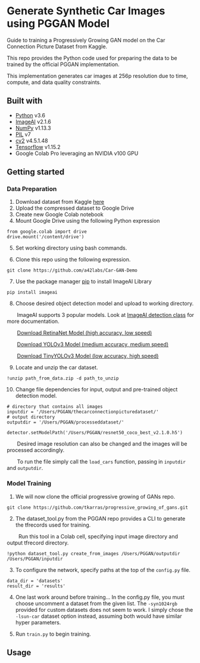 # Generate Synthetic Car Images using PGGAN Model

Guide to training a Progressively Growing GAN model on the Car Connection Picture Dataset from Kaggle.  

This repo provides the Python code used for preparing the data to be trained by the official PGGAN implementation. 

This implementation generates car images at 256p resolution due to time, compute, and data quality constraints. 

## Built with
- [Python](https://www.python.org/) v3.6
- [ImageAI](https://github.com/OlafenwaMoses/ImageAI) v2.1.6
- [NumPy](https://numpy.org/) v1.13.3
- [PIL](http://www.pilofficial.com/) v7
- [cv2](https://pypi.org/project/opencv-python/) v4.5.1.48
- [Tensorflow](https://www.tensorflow.org/install/pip) v1.15.2
- Google Colab Pro leveraging an NVIDIA v100 GPU

## Getting started

### Data Preparation
1. Download dataset from Kaggle [here](https://www.kaggle.com/prondeau/the-car-connection-picture-dataset)
2. Upload the compressed dataset to Google Drive 
3. Create new Google Colab notebook
4. Mount Google Drive using the following Python expression
```
from google.colab import drive
drive.mount('/content/drive')
```
5. Set working directory using bash commands. 

6. Clone this repo using the following expression. 
```
git clone https://github.com/a42labs/Car-GAN-Demo
```
7. Use the package manager [pip](https://pip.pypa.io/en/stable/) to install ImageAI Library
```
pip install imageai
```
8. Choose desired object detection model and upload to working directory. 

&nbsp;&nbsp;&nbsp;&nbsp;&nbsp;&nbsp;&nbsp;ImageAI supports 3 popular models. Look at [ImageAI detection class](https://imageai.readthedocs.io/en/latest/detection/) for more documentation.   

&nbsp;&nbsp;&nbsp;&nbsp;&nbsp;&nbsp;&nbsp;[Download RetinaNet Model (high accuracy, low speed)](https://github.com/OlafenwaMoses/ImageAI/releases/download/essentials-v5/resnet50_coco_best_v2.1.0.h5/)

&nbsp;&nbsp;&nbsp;&nbsp;&nbsp;&nbsp;&nbsp;[Download YOLOv3 Model (medium accuracy, medium speed)](https://github.com/OlafenwaMoses/ImageAI/releases/download/1.0/yolo.h5/)

&nbsp;&nbsp;&nbsp;&nbsp;&nbsp;&nbsp;&nbsp;[Download TinyYOLOv3 Model (low accuracy, high speed)](https://github.com/OlafenwaMoses/ImageAI/releases/download/1.0/yolo-tiny.h5/)

9. Locate and unzip the car dataset. 
```
!unzip path_from_data.zip -d path_to_unzip
```
10. Change file dependencies for input, output and pre-trained object detection model.
```
# directory that contains all images
inputdir = '/Users/PGGAN/thecarconnectionpicturedataset/'
# output directory
outputdir = '/Users/PGGAN/processeddataset/'
```
```
detector.setModelPath('/Users/PGGAN/resnet50_coco_best_v2.1.0.h5')
```
&nbsp;&nbsp;&nbsp;&nbsp;&nbsp;&nbsp;&nbsp;Desired image resolution can also be changed and the images will be processed accordingly. 


&nbsp;&nbsp;&nbsp;&nbsp;&nbsp;&nbsp;&nbsp;To run the file simply call the `load_cars` function, passing in `inputdir` and `outputdir`.

### Model Training
1. We will now clone the official progressive growing of GANs repo. 
```
git clone https://github.com/tkarras/progressive_growing_of_gans.git 
```
2. The dataset_tool.py from the PGGAN repo provides a CLI to generate the tfrecords used for training. 

&nbsp;&nbsp;&nbsp;&nbsp;&nbsp;&nbsp;&nbsp;&nbsp;Run this tool in a Colab cell, specifying input image directory and output tfrecord directory. 

``` 
!python dataset_tool.py create_from_images /Users/PGGAN/outputdir /Users/PGGAN/inputdir
```
3. To configure the network, specify paths at the top of the `config.py` file. 
```
data_dir = 'datasets'
result_dir = 'results'
```
4. One last work around before training... In the config.py file, you must choose uncomment a dataset from the given list. The `-syn1024rgb` provided for custom datasets does not seem to work. I simply chose the `-lsun-car` dataset option instead, assuming both would have similar hyper parameters. 

5. Run `train.py` to begin training. 

## Usage


